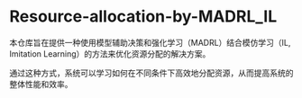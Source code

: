 # Resource-allocation-by-MADRL_IL
本仓库旨在提供一种使用模型辅助决策和强化学习（MADRL）结合模仿学习（IL, Imitation Learning）的方法来优化资源分配的解决方案。

通过这种方式，系统可以学习如何在不同条件下高效地分配资源，从而提高系统的整体性能和效率。
